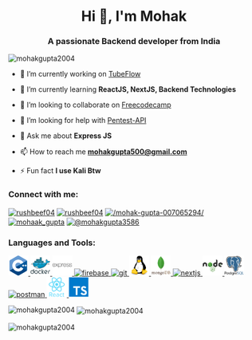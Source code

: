 <h1 align="center">Hi 👋, I'm Mohak</h1>
<h3 align="center">A passionate Backend developer from India</h3>

<p align="left"> <img src="https://komarev.com/ghpvc/?username=mohakgupta2004&label=Profile%20views&color=0e75b6&style=flat" alt="mohakgupta2004" /> </p>

- 🔭 I’m currently working on [TubeFlow](https://github.com/MohakGupta2004/TubeFlow)

- 🌱 I’m currently learning **ReactJS, NextJS, Backend Technologies**

- 👯 I’m looking to collaborate on [Freecodecamp](https://github.com/freeCodeCamp/freeCodeCamp.git)

- 🤝 I’m looking for help with [Pentest-API](https://github.com/MohakGupta2004/PentestAPI.git)

- 💬 Ask me about **Express JS**

- 📫 How to reach me **mohakgupta500@gmail.com**

- ⚡ Fun fact **I use Kali Btw**

<h3 align="left">Connect with me:</h3>
<p align="left">
<a href="https://dev.to/rushbeef04" target="blank"><img align="center" src="https://raw.githubusercontent.com/rahuldkjain/github-profile-readme-generator/master/src/images/icons/Social/devto.svg" alt="rushbeef04" height="30" width="40" /></a>
<a href="https://twitter.com/rushbeef04" target="blank"><img align="center" src="https://raw.githubusercontent.com/rahuldkjain/github-profile-readme-generator/master/src/images/icons/Social/twitter.svg" alt="rushbeef04" height="30" width="40" /></a>
<a href="https://linkedin.com/in//mohak-gupta-007065294/" target="blank"><img align="center" src="https://raw.githubusercontent.com/rahuldkjain/github-profile-readme-generator/master/src/images/icons/Social/linked-in-alt.svg" alt="/mohak-gupta-007065294/" height="30" width="40" /></a>
<a href="https://instagram.com/mohaak_gupta" target="blank"><img align="center" src="https://raw.githubusercontent.com/rahuldkjain/github-profile-readme-generator/master/src/images/icons/Social/instagram.svg" alt="mohaak_gupta" height="30" width="40" /></a>
<a href="https://www.youtube.com/c/@mohakgupta3586" target="blank"><img align="center" src="https://raw.githubusercontent.com/rahuldkjain/github-profile-readme-generator/master/src/images/icons/Social/youtube.svg" alt="@mohakgupta3586" height="30" width="40" /></a>
</p>

<h3 align="left">Languages and Tools:</h3>
<p align="left"> <a href="https://www.w3schools.com/cpp/" target="_blank" rel="noreferrer"> <img src="https://raw.githubusercontent.com/devicons/devicon/master/icons/cplusplus/cplusplus-original.svg" alt="cplusplus" width="40" height="40"/> </a> <a href="https://www.docker.com/" target="_blank" rel="noreferrer"> <img src="https://raw.githubusercontent.com/devicons/devicon/master/icons/docker/docker-original-wordmark.svg" alt="docker" width="40" height="40"/> </a> <a href="https://expressjs.com" target="_blank" rel="noreferrer"> <img src="https://raw.githubusercontent.com/devicons/devicon/master/icons/express/express-original-wordmark.svg" alt="express" width="40" height="40"/> </a> <a href="https://firebase.google.com/" target="_blank" rel="noreferrer"> <img src="https://www.vectorlogo.zone/logos/firebase/firebase-icon.svg" alt="firebase" width="40" height="40"/> </a> <a href="https://git-scm.com/" target="_blank" rel="noreferrer"> <img src="https://www.vectorlogo.zone/logos/git-scm/git-scm-icon.svg" alt="git" width="40" height="40"/> </a> <a href="https://www.linux.org/" target="_blank" rel="noreferrer"> <img src="https://raw.githubusercontent.com/devicons/devicon/master/icons/linux/linux-original.svg" alt="linux" width="40" height="40"/> </a> <a href="https://www.mongodb.com/" target="_blank" rel="noreferrer"> <img src="https://raw.githubusercontent.com/devicons/devicon/master/icons/mongodb/mongodb-original-wordmark.svg" alt="mongodb" width="40" height="40"/> </a> <a href="https://nextjs.org/" target="_blank" rel="noreferrer"> <img src="https://cdn.worldvectorlogo.com/logos/nextjs-2.svg" alt="nextjs" width="40" height="40"/> </a> <a href="https://nodejs.org" target="_blank" rel="noreferrer"> <img src="https://raw.githubusercontent.com/devicons/devicon/master/icons/nodejs/nodejs-original-wordmark.svg" alt="nodejs" width="40" height="40"/> </a> <a href="https://www.postgresql.org" target="_blank" rel="noreferrer"> <img src="https://raw.githubusercontent.com/devicons/devicon/master/icons/postgresql/postgresql-original-wordmark.svg" alt="postgresql" width="40" height="40"/> </a> <a href="https://postman.com" target="_blank" rel="noreferrer"> <img src="https://www.vectorlogo.zone/logos/getpostman/getpostman-icon.svg" alt="postman" width="40" height="40"/> </a> <a href="https://reactjs.org/" target="_blank" rel="noreferrer"> <img src="https://raw.githubusercontent.com/devicons/devicon/master/icons/react/react-original-wordmark.svg" alt="react" width="40" height="40"/> </a> <a href="https://www.typescriptlang.org/" target="_blank" rel="noreferrer"> <img src="https://raw.githubusercontent.com/devicons/devicon/master/icons/typescript/typescript-original.svg" alt="typescript" width="40" height="40"/> </a> </p>

<p><img align="left" src="https://github-readme-stats.vercel.app/api/top-langs?username=mohakgupta2004&show_icons=true&locale=en&layout=compact" alt="mohakgupta2004" /></p>

<p>&nbsp;<img align="center" src="https://github-readme-stats.vercel.app/api?username=mohakgupta2004&show_icons=true&locale=en" alt="mohakgupta2004" /></p>

<p><img align="center" src="https://github-readme-streak-stats.herokuapp.com/?user=mohakgupta2004&" alt="mohakgupta2004" /></p>
